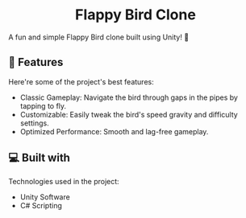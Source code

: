 <h1 align="center" id="title">Flappy Bird Clone</h1>

<p id="description">A fun and simple Flappy Bird clone built using Unity! 🚀</p>



<h2>🧐 Features</h2>

Here're some of the project's best features:

*   Classic Gameplay: Navigate the bird through gaps in the pipes by tapping to fly.
*   Customizable: Easily tweak the bird's speed gravity and difficulty settings.
*   Optimized Performance: Smooth and lag-free gameplay.

  
<h2>💻 Built with</h2>

Technologies used in the project:

*   Unity Software
*   C# Scripting




